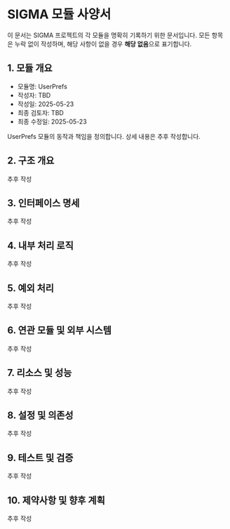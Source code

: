 # SIGMA 모듈 사양서

이 문서는 SIGMA 프로젝트의 각 모듈을 명확히 기록하기 위한 문서입니다. 모든 항목은 누락 없이 작성하며, 해당 사항이 없을 경우 **해당 없음**으로 표기합니다.

## 1. 모듈 개요
* 모듈명: UserPrefs
* 작성자: TBD
* 작성일: 2025-05-23
* 최종 검토자: TBD
* 최종 수정일: 2025-05-23

UserPrefs 모듈의 동작과 책임을 정의합니다. 상세 내용은 추후 작성합니다.

## 2. 구조 개요
추후 작성

## 3. 인터페이스 명세
추후 작성

## 4. 내부 처리 로직
추후 작성

## 5. 예외 처리
추후 작성

## 6. 연관 모듈 및 외부 시스템
추후 작성

## 7. 리소스 및 성능
추후 작성

## 8. 설정 및 의존성
추후 작성

## 9. 테스트 및 검증
추후 작성

## 10. 제약사항 및 향후 계획
추후 작성
